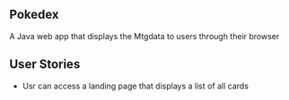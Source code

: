 ## Pokedex
A Java web app that displays the Mtgdata to users through their browser


## User Stories
- Usr can access a landing page that displays a list of all cards